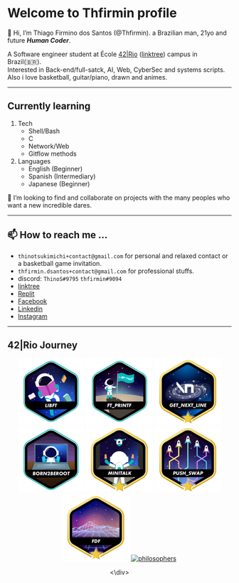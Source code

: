# Welcome to Thfirmin profile

👋 Hi, I’m Thiago Firmino dos Santos (@Thfirmin). a Brazilian man, 21yo and future _**Human Coder**_.

A Software engineer student at École [42|Rio](https://42.rio/) ([linktree](https://linktr.ee/42Rio)) campus in Brazil(🇧🇷).   
Interested in Back-end/full-satck, AI, Web, CyberSec and systems scripts.   
Also i love basketball, guitar/piano, drawn and animes.

***

## Currently learning

1. Tech
	* Shell/Bash
	* C
	* Network/Web
	* Gitflow methods
2. Languages
	* English (Beginner)
	* Spanish (Intermediary)
	* Japanese (Beginner)

💞️ I’m looking to find and collaborate on projects with the many peoples who want a new incredible dares.

***

## 📫 How to reach me ...

- `thinotsukimichi+contact@gmail.com` for personal and relaxed contact or a basketball game invitation.
- `thfirmin.dsantos+contact@gmail.com` for professional stuffs.   
- discord: `ThinoS#9795` `thfirmin#9094`
- [linktree](https://linktr.ee/thfirmin)
- [Replit](https://replit.com/@Thfirmin)
- [Facebook](https://www.facebook.com/thiago.firmino.965/)
- [Linkedin](https://www.linkedin.com/in/thfirmin)
- [Instagram](https://www.instagram.com/thfirmin/)

***

## 42|Rio Journey

<div align="center">

[![Libft](https://github.com/Thfirmin/Thfirmin/blob/main/srcs/42_badges/libfte.png)](#)
[![ftprintf](https://github.com/Thfirmin/Thfirmin/blob/main/srcs/42_badges/ft_printfe.png)](#)
[![GNL](https://github.com/Thfirmin/Thfirmin/blob/main/srcs/42_badges/get_next_linem.png)](#)
[![B2BR](https://github.com/Thfirmin/Thfirmin/blob/main/srcs/42_badges/born2beroote.png)](#)
[![Minitalk](https://github.com/Thfirmin/Thfirmin/blob/main/srcs/42_badges/minitalkm.png)](#)
[![PushSwap](https://github.com/Thfirmin/Thfirmin/blob/main/srcs/42_badges/push_swapm.png)](#)
[![FdF](https://github.com/Thfirmin/Thfirmin/blob/main/srcs/42_badges/fdfm.png)](#)
[![philosophers](https://github.com/Thfirmin/Thfimrin/srcs/42_badges/philosophersn.png)](#)

<\div>

<!---
Thfirmin/Thfirmin is a ✨ special ✨ repository because its `README.md` (this file) appears on your GitHub profile.
You can click the Preview link to take a look at your changes.
---->
